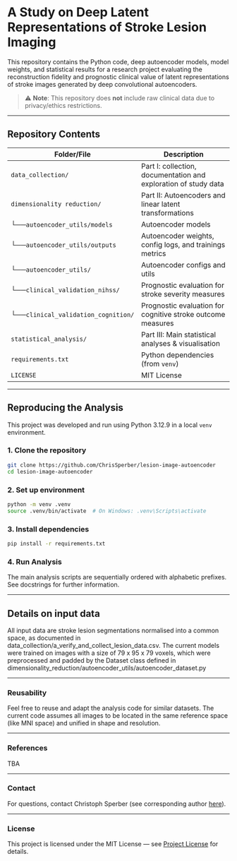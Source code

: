 # A Study on Deep Latent Representations of Stroke Lesion Imaging 

This repository contains the Python code, deep autoencoder models, model weights, and statistical results for a research project evaluating the reconstruction fidelity and prognostic clinical value of latent representations of stroke images generated by deep convolutional autoencoders.

> ⚠️ **Note**: This repository does **not** include raw clinical data due to privacy/ethics restrictions.
---

## Repository Contents

| Folder/File                           | Description                                                     |
|---------------------------------------|-----------------------------------------------------------------|
| `data_collection/`                    | Part I: collection, documentation and exploration of study data |
| `dimensionality reduction/`           | Part II: Autoencoders and linear latent transformations         |
| └──`autoencoder_utils/models`         | Autoencoder models                                              |
| └──`autoencoder_utils/outputs`        | Autoencoder weights, config logs, and trainings metrics         |
| └──`autoencoder_utils/`               | Autoencoder configs and utils                                   |
| └──`clinical_validation_nihss/`       | Prognostic evaluation for stroke severity measures              |
| └──`clinical_validation_cognition/`   | Prognostic evaluation for cognitive stroke outcome measures     |
| `statistical_analysis/`               | Part III: Main statistical analyses & visualisation                  |
| `requirements.txt`                    | Python dependencies (from `venv`)                               |
| `LICENSE`                             | MIT License                                                     |

---

## Reproducing the Analysis

This project was developed and run using Python 3.12.9 in a local `venv` environment.

### 1. Clone the repository
```bash
git clone https://github.com/ChrisSperber/lesion-image-autoencoder
cd lesion-image-autoencoder
```
### 2. Set up environment
```bash
python -m venv .venv
source .venv/bin/activate  # On Windows: .venv\Scripts\activate
```
### 3. Install dependencies
```bash
pip install -r requirements.txt
```
### 4. Run Analysis

The main analysis scripts are sequentially ordered with alphabetic prefixes. See docstrings for further information.

---

## Details on input data
All input data are stroke lesion segmentations normalised into a common space, as documented in data_collection/a_verify_and_collect_lesion_data.csv.
The current models were trained on images with a size of 79 x 95 x 79 voxels, which were preprocessed and padded by the Dataset class defined in dimensionality_reduction/autoencoder_utils/autoencoder_dataset.py

---
### Reusability
Feel free to reuse and adapt the analysis code for similar datasets. The current code assumes all images to be located in the same reference space (like MNI space) and unified in shape and resolution.

---
### References
TBA

---
### Contact
For questions, contact Christoph Sperber (see corresponding author [here](https://link.springer.com/article/10.1007/s00429-022-02559-x)).

---
### License
This project is licensed under the MIT License — see [Project License](LICENSE) for details.